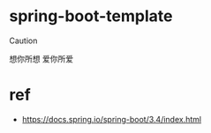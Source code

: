 # spring-boot-template


> [!CAUTION]
> 想你所想 爱你所爱

# ref

- https://docs.spring.io/spring-boot/3.4/index.html
